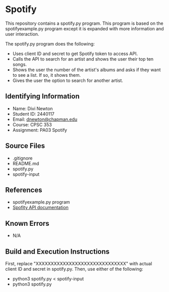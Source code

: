 # Spotify
This repository contains a spotify.py program.
This program is based on the spotifyexample.py program except it is expanded with more information and user interaction.

The spotify.py program does the following:
+ Uses client ID and secret to get Spotify token to access API.
+ Calls the API to search for an artist and shows the user their top ten songs.
+ Shows the user the number of the artist's albums and asks if they want to see a list. If so, it shows them.
+ Gives the user the option to search for another artist. 

## Identifying Information

* Name: Divi Newton
* Student ID: 2440117
* Email: dnewton@chapman.edu
* Course: CPSC 353
* Assignment: PA03 Spotify

## Source Files

* .gitignore
* README.md
* spotify.py
* spotify-input

## References

* spotifyexample.py program
* [Spofity API documentation](https://developer.spotify.com/documentation/web-api/concepts/api-calls)

## Known Errors

* N/A

## Build and Execution Instructions

First, replace "XXXXXXXXXXXXXXXXXXXXXXXXXXXXXX" with actual client ID and secret in spotify.py. Then, use either of the following:

* python3 spotify.py <  spotify-input
* python3 spotify.py